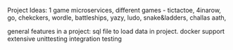 Project Ideas:
1 game microservices, different games - tictactoe, 4inarow, go, chekckers, wordle, battleships, yazy, ludo, snake&ladders, challas aath,

general features in a project:
sql file to load data in project.
docker support
extensive unittesting 
integration testing
